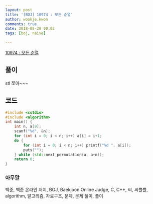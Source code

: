 ```yaml
---
layout: post
title: '[BOJ] 10974 : 모든 순열'
author: wookje.kwon
comments: true
date: 2018-08-28 00:02
tags: [boj, naive]

---
```


[10974 : 모든 순열](https://www.acmicpc.net/problem/10974)  

## 풀이

stl 쪼아~~~

## 코드

```cpp
#include <cstdio>
#include <algorithm>
int main() {
    int n, a[9];
    scanf("%d", &n);
    for (int i = 0; i < n; i++) a[i] = i+1;
    do {
        for (int i = 0; i < n; i++) printf("%d ", a[i]);
        puts("");
    } while (std::next_permutation(a, a+n));
    return 0;
}
```

### 아무말  
백준, 백준 온라인 저지, BOJ, Baekjoon Online Judge, C, C++, 씨, 씨쁠쁠, algorithm, 알고리즘, 자료구조, 문제, 문제 풀이, 풀이
